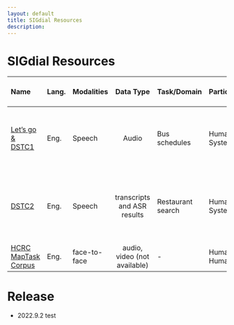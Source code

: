 ```yaml
---
layout: default
title: SIGdial Resources
description: 
---
```

# SIGdial Resources

| Name | Lang. | Modalities | Data Type | Task/Domain | Participants | Size | Ave. # of turns. | Brief Description | Paper Link |
|:---|:---|:---|:---:|:---|:---|:---|:---|:---|:---|
| [Let’s go & DSTC1](https://github.com/DialRC/LetsGoDataset)  | Eng. | Speech | Audio | Bus schedules | Human-System | 171K dialogues | n/a | telephone conversations between real users and bus information systems |  [Paper](http://www.cs.cmu.edu/~dbohus/docs/letsgo_interspeech2006.pdf) |
| [DSTC2](https://github.com/matthen/dstc)  | Eng. | Speech | transcripts and ASR results | Restaurant search | Human-System | 17K dialogues, 3.7M words | 7.88 | telephone conversations between hired users and restaurant search system |  [Paper](https://aclanthology.org/W14-4337.pdf) |
| [HCRC MapTask Corpus](https://groups.inf.ed.ac.uk/maptask/)  | Eng. | face-to-face | audio, video (not available) | - | Human-Human | n/a | n/a |  |  [Paper]()  |


# Release
- 2022.9.2 test

